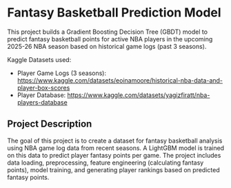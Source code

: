 # Fantasy Basketball Prediction Model

This project builds a Gradient Boosting Decision Tree (GBDT) model to predict fantasy basketball points for active NBA players in the upcoming 2025-26 NBA season based on historical game logs (past 3 seasons).

Kaggle Datasets used:
* Player Game Logs (3 seasons): https://www.kaggle.com/datasets/eoinamoore/historical-nba-data-and-player-box-scores
* Player Database: https://www.kaggle.com/datasets/yagizfiratt/nba-players-database

## Project Description

The goal of this project is to create a dataset for fantasy basketball analysis using NBA game log data from recent seasons. A LightGBM model is trained on this data to predict player fantasy points per game. The project includes data loading, preprocessing, feature engineering (calculating fantasy points), model training, and generating player rankings based on predicted fantasy points.
